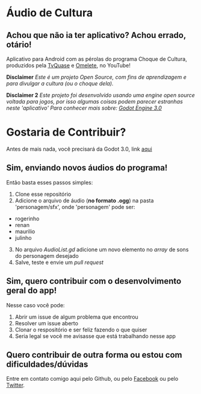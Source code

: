 # Áudio de Cultura
## Achou que não ia ter aplicativo? Achou errado, otário!

Aplicativo para Android com as pérolas do programa Choque de Cultura, produzidos pela [TvQuase](https://www.youtube.com/user/tvquase) e [Omelete](https://www.youtube.com/user/omeleteve),
 no YouTube!

**Disclaimer**
*Este é um projeto Open Source, com fins de aprendizagem e para
divulgar a cultura (ou o choque dela).*

**Disclaimer 2**
*Este projeto foi desenvolvido usando uma engine open source voltada para jogos,
por isso algumas coisas podem parecer estranhas neste 'aplicativo'
Para conhecer mais sobre: [Godot Engine 3.0](https://godotengine.org/)*




# Gostaria de Contribuir?

Antes de mais nada, você precisará da Godot 3.0, link [aqui](https://godotengine.org/)

## Sim, enviando novos áudios do programa!

Então basta esses passos simples:

1. Clone esse repositório
2. Adicione o arquivo de áudio (**no formato .ogg**) na pasta 'personagem/sfx', onde 'personagem' pode ser:
* rogerinho
* renan
* maurilio
* julinho
3. No arquivo *AudioList.gd* adicione um novo elemento no *array* de sons do personagem desejado
4. Salve, teste e envie um *pull request*

## Sim, quero contribuir com o desenvolvimento geral do app!

Nesse caso você pode:

1. Abrir um issue de algum problema que encontrou
2. Resolver um issue aberto
3. Clonar o respositório e ser feliz fazendo o que quiser
4. Seria legal se você me avisasse que está trabalhando nesse app

## Quero contribuir de outra forma ou estou com dificuldades/dúvidas

Entre em contato comigo aqui pelo Github, ou pelo [Facebook](https://facebook.com/guilherme.lagemann) 
ou pelo [Twitter](https://twitter.com/lagemanngui).